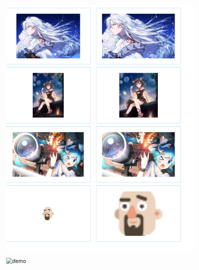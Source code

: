 ![logo](./demo.jpg)

![demo](http://www.technosamrat.com/wp-content/uploads/2012/02/Ocean-Wallpapers-Images1.jpg)
